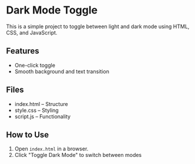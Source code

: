 # Dark Mode Toggle

This is a simple project to toggle between light and dark mode using HTML, CSS, and JavaScript.

## Features
- One-click toggle
- Smooth background and text transition

## Files
- index.html – Structure
- style.css – Styling
- script.js – Functionality

## How to Use
1. Open `index.html` in a browser.
2. Click "Toggle Dark Mode" to switch between modes
